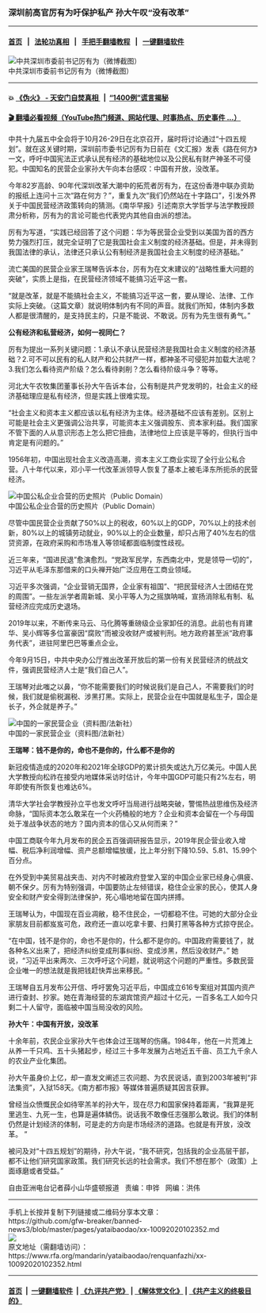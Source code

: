 ### 深圳前高官厉有为吁保护私产  孙大午叹“没有改革”
------------------------

#### [首页](https://github.com/gfw-breaker/banned-news3/blob/master/README.md) &nbsp;&nbsp;|&nbsp;&nbsp; [法轮功真相](https://github.com/begood0513/basic/blob/master/README.md)  &nbsp;&nbsp;|&nbsp;&nbsp; [手把手翻墙教程](https://github.com/gfw-breaker/guides/wiki)  &nbsp;&nbsp;|&nbsp;&nbsp; [一键翻墙软件](https://github.com/gfw-breaker/nogfw/blob/master/README.md)  



<div id="headerimg">
 <img alt="中共深圳市委前书记厉有为（微博截图）" src="https://www.rfa.org/mandarin/yataibaodao/renquanfazhi/xx-10092020102352.html/xx1009a.jpg/@@images/f20febdb-3955-4224-a181-ae8506cd9fd4.jpeg" title="中共深圳市委前书记厉有为（微博截图）"/>
 <div id="headerimgcontents">
  <div id="headerimgcaption">
   <span>
    中共深圳市委前书记厉有为（微博截图）
   </span>
   <!-- zoomattribute -->
  </div>
  <!-- headerimgcaption -->
 </div>
 <!-- headerimagecontents -->
</div>

<hr/>


#### 💥 [《伪火》 - 天安门自焚真相 ](http://158.247.195.190:10000/videos/blog/weihuo.html)&nbsp; |&nbsp; [“1400例”谎言揭秘  ](http://158.247.195.190:10000/videos/blog/jiexi1400.html)

#### [ 🎬  翻墙必看视频（YouTube热门频道、网站代理、时事热点、历史事件 ...）](https://github.com/gfw-breaker/links/blob/master/banned.md)

<div id="storytext">
 <div>
  <div class="slot_header">
  </div>
 </div>
 <p>
  中共十九届五中全会将于10月26-29日在北京召开，届时将讨论通过“十四五规划”。就在这关键时期，深圳前市委书记厉有为日前在《文汇报》发表《路在何方》一文，呼吁中国宪法正式承认民有经济的基础地位以及公民私有财产神圣不可侵犯。中国知名的民营企业家孙大午向本台感叹：中国有开放，没改革。
 </p>
 <p>
  今年82岁高龄、90年代深圳改革大潮中的拓荒者厉有为，在这份香港中联办资助的报纸上连问十三次“路在何方？”，重复九次“我们仍然站在十字路口”，引发外界关于中国民营经济政策转向的猜测。《南华早报》引述南京大学哲学与法学教授顾肃分析称，厉有为的言论可能也代表党内其他自由派的想法。
 </p>
 <p>
  厉有为写道，“实践已经回答了这个问题：华为等民营企业受到以美国为首的西方势力强烈打压，就完全证明了它是我国社会主义制度的经济基础。但是，并未得到我国法律的承认，法律还只承认公有制经济是我国社会主义制度的经济基础。”
 </p>
 <p>
  流亡美国的民营企业家王瑞琴告诉本台，厉有为在文末建议的“战略性重大问题的突破”，实质上是指，在民营经济领域不能搞习近平这一套。
 </p>
 <p>
  “就是改革，就是不能搞社会主义，不能搞习近平这一套，要从理论、法律、工作实际上突破。（这篇文章）就说明体制内有不同的声音。就我们所知，体制内多数人都是很清醒的，是支持民主的，只是不能说、不敢说。厉有为先生很有勇气。”
 </p>
 <p>
 </p>
 <p>
 </p>
 <p>
  <b>
   公有经济和私营经济，如何一视同仁？
  </b>
 </p>
 <p>
  厉有为提出一系列关键问题：1.承认不承认民营经济是我国社会主义制度的经济基础？2.可不可以民有的私人财产和公共财产一样，都神圣不可侵犯并加载大法呢？3.我们怎么看待资产阶级？怎么看待剥削？怎么看待阶级斗争？等等。
 </p>
 <p>
  河北大午农牧集团董事长孙大午告诉本台，公有制是共产党发明的，社会主义的经济基础理应是私有经济，但是实践上很难实现。
 </p>
 <p>
  “社会主义和资本主义都应该以私有经济为主体。经济基础不应该有差别。区别上可能是社会主义更强调公治共享，可能资本主义强调股东、资本家利益。我们国家不管下面的人从意识形态上怎么把它扭曲，法律地位上应该是平等的，但执行当中肯定是有问题的。”
 </p>
 <p>
  1956年初，中国出现社会主义改造高潮，资本主义工商业实现了全行业公私合营。八十年代以来，邓小平一代改革派领导人恢复了基本上被毛泽东所扼杀的民营经济。
 </p>
 <p>
  <div class="image-inline captioned" style="width:680px;">
   <div style="width:680px;">
    <img alt="中国公私企业合营的历史照片（Public Domain）" src="https://www.rfa.org/mandarin/yataibaodao/renquanfazhi/xx-10092020102352.html/xx1009.jpg" title="中国公私企业合营的历史照片（Public Domain）"/>
   </div>
   <div class="image-caption">
    <span style="width:680px;">
     中国公私企业合营的历史照片（Public Domain）
    </span>
    <span class="copyright">
    </span>
   </div>
  </div>
 </p>
 <p>
 </p>
 <p>
  尽管中国民营企业贡献了50%以上的税收，60%以上的GDP，70%以上的技术创新，80%以上的城镇劳动就业，90%以上的企业数量，却只占用了40%左右的信贷资源，在政府采购和市场准入等领域都面临制度性歧视。
 </p>
 <p>
  近三年来，“国进民退”愈演愈烈。“党政军民学，东西南北中，党是领导一切的”， 习近平从毛泽东那借来的口头禅开始广泛应用在工商业领域。
 </p>
 <p>
  习近平多次强调，“企业营销无国界，企业家有祖国”、“把民营经济人士团结在党的周围”。一些左派学者周新城、吴小平等人为之摇旗呐喊，宣扬消除私有制、私营经济应完成历史退场。
 </p>
 <p>
  2019年以来，不断传来马云、马化腾等重磅级企业家卸任的消息。此前也有肖建华、吴小辉等多位富豪因“腐败”而被没收财产或被判刑。地方政府甚至派“政府事务代表”，进驻阿里巴巴等重点企业。
 </p>
 <p>
  今年9月15日，中共中央办公厅推出改革开放后的第一份有关民营经济的统战文件，强调民营经济人士是“我们自己人”。
 </p>
 <p>
  王瑞琴对此嗤之以鼻，“你不能需要我们的时候说我们是自己人，不需要我们的时候，我们就是偷税漏税、涉黑打黑。实际上，民营企业在中国就是私生子，国企是长子，外企就是养子。”
 </p>
 <p>
  <div class="image-inline captioned" style="width:622px;">
   <div style="width:622px;">
    <img alt="中国的一家民营企业（资料图/法新社）" src="https://www.rfa.org/mandarin/yataibaodao/renquanfazhi/xx-10092020102352.html/xx1009b.jpg" title="中国的一家民营企业（资料图/法新社）"/>
   </div>
   <div class="image-caption">
    <span style="width:622px;">
     中国的一家民营企业（资料图/法新社）
    </span>
    <span class="copyright">
    </span>
   </div>
  </div>
 </p>
 <p>
 </p>
 <p>
  <b>
   王瑞琴：钱不是你的，命也不是你的，什么都不是你的
  </b>
 </p>
 <p>
  新冠疫情造成的2020年和2021年全球GDP的累计损失或达九万亿美元。中国人民大学教授向松祚在接受内地媒体采访时估计，今年中国GDP可能只有2%左右，明年即使有所恢复也难达6%。
 </p>
 <p>
  清华大学社会学教授孙立平也发文呼吁当局进行战略突破，警惕热战思维伤及经济命脉，“国际资本怎么敢呆在一个火药桶般的地方？企业和资本会留在一个与母国处于准战争状态的地方？国内资本的信心又从何而来？”
 </p>
 <p>
  中国工商联今年九月发布的民企五百强调研报告显示，2019年民企营业收入增幅、税后净利润增幅、资产总额增幅放缓，比上年分别下降10.59、5.81、15.99个百分点。
 </p>
 <p>
  在外受到中美贸易战夹击、对内不时被政府登堂入室的中国企业家已经身心俱疲、朝不保夕。厉有为特别强调，中国要防止左倾错误，稳住企业家的民心，使其人身安全和财产安全得到法律保护，死心塌地地留在国内拼搏。
 </p>
 <p>
  王瑞琴认为，中国现在百业凋敝，稳不住民企，一切都稳不住。可她的大部分企业家朋友目前都岌岌可危，政府还一直以吃拿卡要、扫黄打黑等各种方式掠夺民企。
 </p>
 <p>
  “在中国，钱不是你的，命也不是你的，什么都不是你的。中国政府需要钱了，就各种名义出来了，把经济纠纷变成刑事纠纷、变成涉黑，然后没收财产。” 她说，“习近平出来两次、三次呼吁这个问题，就说明这个问题的严重性。多数民营企业唯一的想法就是我把钱赶快弄出来移民。“
 </p>
 <p>
  王瑞琴自五月发布公开信、呼吁罢免习近平后，中国成立616专案组对其国内资产进行查封、抄家。她在青海经营的东湖宾馆资产超过十亿元，一百多名工人如今只剩二十人留守，面临被中国当局没收的风险。
 </p>
 <p>
  <b>
   孙大午：中国有开放，没改革
  </b>
 </p>
 <p>
  十余年前，农民企业家孙大午也体会过王瑞琴的伤痛。1984年，他在一片荒滩上从养一千只鸡、五十头猪起步，经过三十多年发展为占地近五千亩、员工九千余人的农业产业化集团。
 </p>
 <p>
  孙大午虽身价上亿，却一直发文阐述三农问题、为农民说话，直到2003年被判“非法集资”，入狱158天。《南方都市报》等媒体普遍质疑其因言获罪。
 </p>
 <p>
  曾经当众愤慨民企如待宰羔羊的孙大午，现在尽力和国家保持着距离，“我算是死里逃生、九死一生，也算是遍体鳞伤。说话我不敢像任志强那么敢说。我们的体制仍然是计划经济的体制，可是走的方向是市场经济的道路。也就是有开放，没改革。 ”
 </p>
 <p>
  被问及对“十四五规划”的期待，孙大午说，“我不研究，包括我的企业高层干部，都不让他们研究国家政策。我们研究长远的社会需求。我们不想在那个（政策）上面琢磨或者受益。”
 </p>
 <p>
 </p>
 <p>
  自由亚洲电台记者薛小山华盛顿报道   责编：申铧   网编：洪伟
 </p>
</div>

<hr/>
手机上长按并复制下列链接或二维码分享本文章：<br/>
https://github.com/gfw-breaker/banned-news3/blob/master/pages/yataibaodao/xx-10092020102352.md <br/>
<a href='https://github.com/gfw-breaker/banned-news3/blob/master/pages/yataibaodao/xx-10092020102352.md'><img src='https://github.com/gfw-breaker/banned-news3/blob/master/pages/yataibaodao/xx-10092020102352.md.png'/></a> <br/>
原文地址（需翻墙访问）：https://www.rfa.org/mandarin/yataibaodao/renquanfazhi/xx-10092020102352.html


------------------------
#### [首页](https://github.com/gfw-breaker/banned-news3/blob/master/README.md) &nbsp;|&nbsp; [一键翻墙软件](https://github.com/gfw-breaker/nogfw/blob/master/README.md) &nbsp;| [《九评共产党》](https://github.com/gfw-breaker/9ping.md/blob/master/README.md#九评之一评共产党是什么) | [《解体党文化》](https://github.com/gfw-breaker/jtdwh.md/blob/master/README.md) | [《共产主义的终极目的》](https://github.com/gfw-breaker/gczydzjmd.md/blob/master/README.md)


<img src='http://gfw-breaker.win/banned-news3/pages/yataibaodao/xx-10092020102352.md' width='0px' height='0px'/>